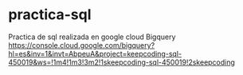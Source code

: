 # practica-sql
Practica de sql realizada en google cloud Bigquery
https://console.cloud.google.com/bigquery?hl=es&inv=1&invt=AbpeuA&project=keepcoding-sql-450019&ws=!1m4!1m3!3m2!1skeepcoding-sql-450019!2skeepcoding
